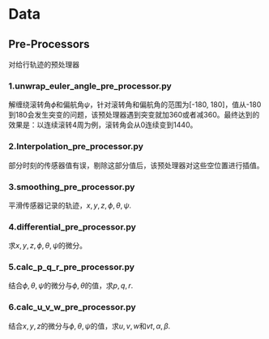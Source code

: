 # Data

## Pre-Processors

对给行轨迹的预处理器

### 1.unwrap_euler_angle_pre_processor.py

解缠绕滚转角$\phi$和偏航角$\psi$，针对滚转角和偏航角的范围为[-180, 180]，值从-180到180会发生突变的问题，该预处理器遇到突变就加360或者减360。最终达到的效果是：以连续滚转4周为例，滚转角会从0连续变到1440。

### 2.Interpolation_pre_processor.py

部分时刻的传感器值有误，剔除这部分值后，该预处理器对这些空位置进行插值。

### 3.smoothing_pre_processor.py

平滑传感器记录的轨迹，$x, y, z, \phi, \theta, \psi$.

### 4.differential_pre_processor.py

求$x, y, z, \phi, \theta, \psi$的微分。

### 5.calc_p_q_r_pre_processor.py

结合$\phi, \theta, \psi$的微分与$\phi, \theta$的值，求$p, q, r$.

### 6.calc_u_v_w_pre_processor.py

结合$x, y, z$的微分与$\phi, \theta, \psi$的值，求$u, v, w$和$vt, \alpha, \beta$.
